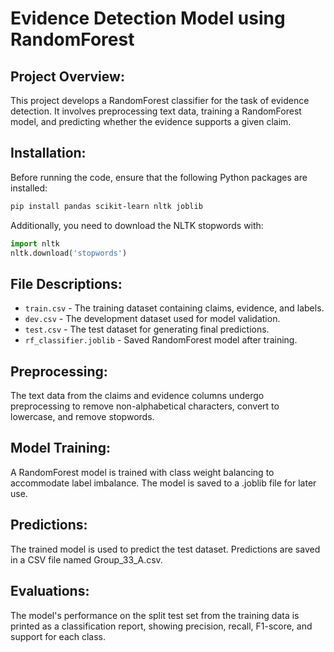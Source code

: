 # Evidence Detection Model using RandomForest

## Project Overview:
This project develops a RandomForest classifier for the task of evidence detection. It involves preprocessing text data, training a RandomForest model, and predicting whether the evidence supports a given claim.

## Installation:
Before running the code, ensure that the following Python packages are installed:
```bash
pip install pandas scikit-learn nltk joblib
```

Additionally, you need to download the NLTK stopwords with:
```python
import nltk
nltk.download('stopwords')
```

## File Descriptions:
- `train.csv` - The training dataset containing claims, evidence, and labels.
- `dev.csv` - The development dataset used for model validation.
- `test.csv` - The test dataset for generating final predictions.
- `rf_classifier.joblib` - Saved RandomForest model after training.

## Preprocessing:
The text data from the claims and evidence columns undergo preprocessing to remove non-alphabetical characters, convert to lowercase, and remove stopwords.

## Model Training:
A RandomForest model is trained with class weight balancing to accommodate label imbalance. The model is saved to a .joblib file for later use.

## Predictions:
The trained model is used to predict the test dataset. Predictions are saved in a CSV file named Group_33_A.csv.

## Evaluations:
The model's performance on the split test set from the training data is printed as a classification report, showing precision, recall, F1-score, and support for each class.